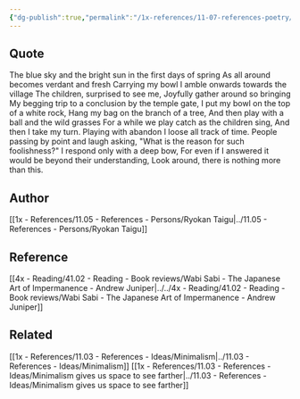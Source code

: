 ```yaml
---
{"dg-publish":true,"permalink":"/1x-references/11-07-references-poetry/there-is-nothing-more-than-this-ryokan-taigu/","dgHomeLink":true,"dgPassFrontmatter":false,"dgShowBacklinks":true,"dgShowLocalGraph":false,"dgShowInlineTitle":true}
---
```



## Quote
The blue sky and the bright sun in the first days of spring
As all around becomes verdant and fresh
Carrying my bowl I amble onwards towards the village
The children, surprised to see me,
Joyfully gather around so bringing
My begging trip to a conclusion by the temple gate,
I put my bowl on the top of a white rock,
Hang my bag on the branch of a tree,
And then play with a ball and the wild grasses
For a while we play catch as the children sing,
And then I take my turn. 
Playing with abandon I loose all track of time.
People passing by point and laugh asking,
"What is the reason for such foolishness?"
I respond only with a deep bow,
For even if I answered it would be beyond their understanding,
Look around, there is nothing more than this.

## Author
[[1x - References/11.05 - References - Persons/Ryokan Taigu|../11.05 - References - Persons/Ryokan Taigu]]

## Reference
[[4x - Reading/41.02 - Reading - Book reviews/Wabi Sabi - The Japanese Art of Impermanence - Andrew Juniper|../../4x - Reading/41.02 - Reading - Book reviews/Wabi Sabi - The Japanese Art of Impermanence - Andrew Juniper]]

## Related
[[1x - References/11.03 - References - Ideas/Minimalism|../11.03 - References - Ideas/Minimalism]]
[[1x - References/11.03 - References - Ideas/Minimalism gives us space to see farther|../11.03 - References - Ideas/Minimalism gives us space to see farther]]